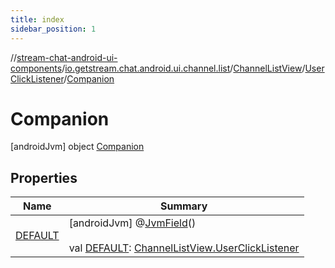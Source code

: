 ```yaml
---
title: index
sidebar_position: 1
---
```

//[stream-chat-android-ui-components](../../../../../index.md)/[io.getstream.chat.android.ui.channel.list](../../../index.md)/[ChannelListView](../../index.md)/[UserClickListener](../index.md)/[Companion](index.md)



# Companion  
 [androidJvm] object [Companion](index.md)   


## Properties  
  
|  Name |  Summary | 
|---|---|
| <a name="io.getstream.chat.android.ui.channel.list/ChannelListView.UserClickListener.Companion/DEFAULT/#/PointingToDeclaration/"></a>[DEFAULT](DEFAULT.md)| <a name="io.getstream.chat.android.ui.channel.list/ChannelListView.UserClickListener.Companion/DEFAULT/#/PointingToDeclaration/"></a> [androidJvm] @[JvmField](https://kotlinlang.org/api/latest/jvm/stdlib/kotlin.jvm/-jvm-field/index.html)()  <br/>  <br/>val [DEFAULT](DEFAULT.md): [ChannelListView.UserClickListener](../index.md)   <br/>|


